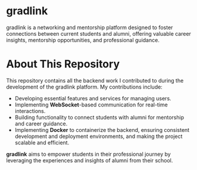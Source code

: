 # gradlink  

gradlink is a networking and mentorship platform designed to foster connections between current students and alumni, offering valuable career insights, mentorship opportunities, and professional guidance.  

# About This Repository  

This repository contains all the backend work I contributed to during the development of the gradlink platform. My contributions include:  

- Developing essential features and services for managing users.  
- Implementing **WebSocket**-based communication for real-time interactions.  
- Building functionality to connect students with alumni for mentorship and career guidance.  
- Implementing **Docker** to containerize the backend, ensuring consistent development and deployment environments, and making the project scalable and efficient.  

**gradlink** aims to empower students in their professional journey by leveraging the experiences and insights of alumni from their school.  
